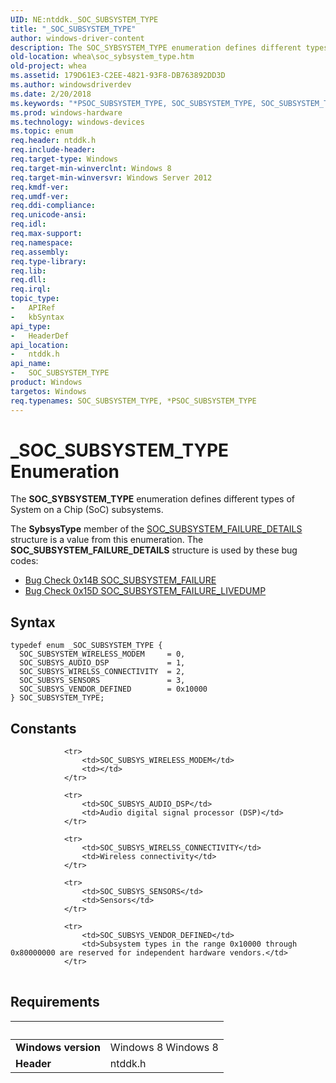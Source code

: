 ```yaml
---
UID: NE:ntddk._SOC_SUBSYSTEM_TYPE
title: "_SOC_SUBSYSTEM_TYPE"
author: windows-driver-content
description: The SOC_SYBSYSTEM_TYPE enumeration defines different types of System on a Chip (SoC) subsystems.
old-location: whea\soc_sybsystem_type.htm
old-project: whea
ms.assetid: 179D61E3-C2EE-4821-93F8-DB763892DD3D
ms.author: windowsdriverdev
ms.date: 2/20/2018
ms.keywords: "*PSOC_SUBSYSTEM_TYPE, SOC_SUBSYSTEM_TYPE, SOC_SUBSYSTEM_TYPE enumeration [WHEA Drivers and Applications], SOC_SUBSYSTEM_WIRELESS_MODEM, SOC_SUBSYS_AUDIO_DSP, SOC_SUBSYS_SENSORS, SOC_SUBSYS_VENDOR_DEFINED, SOC_SUBSYS_WIRELSS_CONNECTIVITY, _SOC_SUBSYSTEM_TYPE, ntddk/SOC_SUBSYSTEM_TYPE, ntddk/SOC_SUBSYSTEM_WIRELESS_MODEM, ntddk/SOC_SUBSYS_AUDIO_DSP, ntddk/SOC_SUBSYS_SENSORS, ntddk/SOC_SUBSYS_VENDOR_DEFINED, ntddk/SOC_SUBSYS_WIRELSS_CONNECTIVITY, whea.soc_sybsystem_type"
ms.prod: windows-hardware
ms.technology: windows-devices
ms.topic: enum
req.header: ntddk.h
req.include-header: 
req.target-type: Windows
req.target-min-winverclnt: Windows 8
req.target-min-winversvr: Windows Server 2012
req.kmdf-ver: 
req.umdf-ver: 
req.ddi-compliance: 
req.unicode-ansi: 
req.idl: 
req.max-support: 
req.namespace: 
req.assembly: 
req.type-library: 
req.lib: 
req.dll: 
req.irql: 
topic_type:
-	APIRef
-	kbSyntax
api_type:
-	HeaderDef
api_location:
-	ntddk.h
api_name:
-	SOC_SUBSYSTEM_TYPE
product: Windows
targetos: Windows
req.typenames: SOC_SUBSYSTEM_TYPE, *PSOC_SUBSYSTEM_TYPE
---
```


# _SOC_SUBSYSTEM_TYPE Enumeration
The <b>SOC_SYBSYSTEM_TYPE</b> enumeration defines different types of System on a Chip (SoC) subsystems.

The <b>SybsysType</b> member of the <a href="..\ntddk\ns-ntddk-_soc_subsystem_failure_details.md">SOC_SUBSYSTEM_FAILURE_DETAILS</a> structure is a value from this enumeration. The <b>SOC_SUBSYSTEM_FAILURE_DETAILS</b> structure is used by these bug codes:
<ul>
<li>
<a href="https://msdn.microsoft.com/CC42D634-90CE-43F1-8552-E5DE711D2117">Bug Check 0x14B SOC_SUBSYSTEM_FAILURE</a>
</li>
<li>
<a href="https://msdn.microsoft.com/F7903E88-1706-46E6-A5D0-6972702058A8">Bug Check 0x15D SOC_SUBSYSTEM_FAILURE_LIVEDUMP</a>
</li>
</ul>

## Syntax
````
typedef enum _SOC_SUBSYSTEM_TYPE { 
  SOC_SUBSYSTEM_WIRELESS_MODEM     = 0,
  SOC_SUBSYS_AUDIO_DSP             = 1,
  SOC_SUBSYS_WIRELSS_CONNECTIVITY  = 2,
  SOC_SUBSYS_SENSORS               = 3,
  SOC_SUBSYS_VENDOR_DEFINED        = 0x10000
} SOC_SUBSYSTEM_TYPE;
````

## Constants

<table>
            
                <tr>
                    <td>SOC_SUBSYS_WIRELESS_MODEM</td>
                    <td></td>
                </tr>
            
                <tr>
                    <td>SOC_SUBSYS_AUDIO_DSP</td>
                    <td>Audio digital signal processor (DSP)</td>
                </tr>
            
                <tr>
                    <td>SOC_SUBSYS_WIRELSS_CONNECTIVITY</td>
                    <td>Wireless connectivity</td>
                </tr>
            
                <tr>
                    <td>SOC_SUBSYS_SENSORS</td>
                    <td>Sensors</td>
                </tr>
            
                <tr>
                    <td>SOC_SUBSYS_VENDOR_DEFINED</td>
                    <td>Subsystem types in the range 0x10000 through 0x80000000 are reserved for independent hardware vendors.</td>
                </tr>
</table>


## Requirements
| &nbsp; | &nbsp; |
| ---- |:---- |
| **Windows version** | Windows 8 Windows 8 |
| **Header** | ntddk.h |